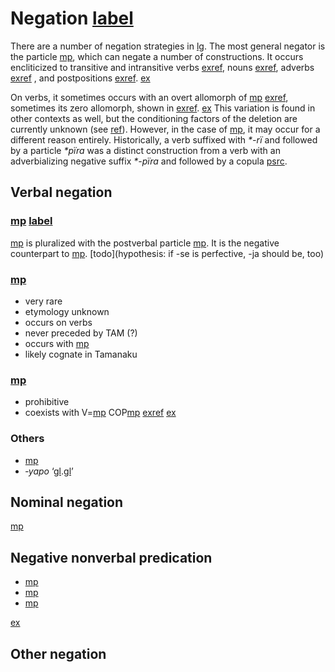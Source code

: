# Negation [label](negation)
There are a number of negation strategies in [lg](yab).
The most general negator is the particle [mp](jra-neg), which can negate a number of constructions.
It occurs encliticized to transitive and intransitive verbs [exref](jra?suffix=a-b), nouns [exref](ctovarmafl-36), adverbs [exref](convestsjm-35) , and postpositions [exref](convhistfamsjm-244).
[ex](histyarirdi-124,convfemgrme-183,ctovarmafl-36,convestsjm-35,convhistfamsjm-244?example_id=jra)

On verbs, it sometimes occurs with an overt allomorph of [mp](riipfv) [exref](convfemgrme-183), sometimes its zero allomorph, shown in [exref](convrisamaj-24).
[ex](convrisamaj-24)
This variation is found in other contexts as well, but the conditioning factors of the deletion are currently unknown (see [ref](sec:riipfv)).
However, in the case of [mp](jra-neg), it may occur for a different reason entirely.
Historically, a verb suffixed with *\*-rï* and followed by a particle *\*pïra* was a distinct construction from a verb with an adverbializing negative suffix *\*-pïra* and followed by a copula [psrc](gildea2016negation,caceres2016negation).

## Verbal negation

### [mp](janeg?nt) [label](sec:janeg)
[mp](janeg) is pluralized with the postverbal particle [mp](kontomopl).
It is the negative counterpart to [mp](sepst). [todo](hypothesis: if -se is perfective, -ja should be, too)

### [mp](jnarineg?nt)
* very rare
* etymology unknown
* occurs on verbs
* never preceded by TAM (?)
* occurs with [mp](podes)
* likely cognate in Tamanaku

### [mp](jramaproh?nt)
* prohibitive
* coexists with V=[mp](jra-neg) COP[mp](keimp) [exref](histyarirdi-894)
[ex](histyarirdi-894)


### Others
* [mp](kempinire)
* *‑yapo* ‘[gl](neg).[gl](purp)’

## Nominal negation
[mp](jra-neg) 

## Negative nonverbal predication
* [mp](pinire-neg)
* [mp](pirare-neg-exist)
* [mp](pini-neg)

[ex](ctorat-19)

## Other negation
